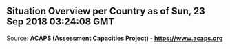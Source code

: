 ## Situation Overview per Country as of Sun, 23 Sep 2018 03:24:08 GMT

Source: **ACAPS (Assessment Capacities Project) - https://www.acaps.org**